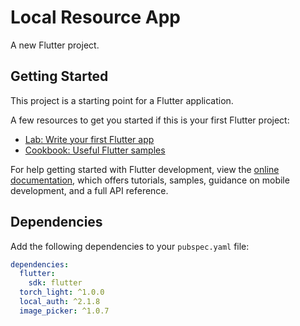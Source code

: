 # Local Resource App

A new Flutter project.

## Getting Started

This project is a starting point for a Flutter application.

A few resources to get you started if this is your first Flutter project:

- [Lab: Write your first Flutter app](https://docs.flutter.dev/get-started/codelab)
- [Cookbook: Useful Flutter samples](https://docs.flutter.dev/cookbook)

For help getting started with Flutter development, view the [online documentation](https://docs.flutter.dev/), which offers tutorials, samples, guidance on mobile development, and a full API reference.

## Dependencies

Add the following dependencies to your `pubspec.yaml` file:

```yaml
dependencies:
  flutter:
    sdk: flutter
  torch_light: ^1.0.0
  local_auth: ^2.1.8
  image_picker: ^1.0.7


